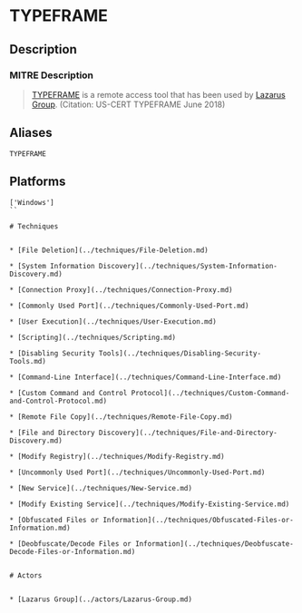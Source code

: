 
# TYPEFRAME

## Description

### MITRE Description

> [TYPEFRAME](https://attack.mitre.org/software/S0263) is a remote access tool that has been used by [Lazarus Group](https://attack.mitre.org/groups/G0032). (Citation: US-CERT TYPEFRAME June 2018)

## Aliases

```
TYPEFRAME
```

## Platforms

```
['Windows']
``

# Techniques


* [File Deletion](../techniques/File-Deletion.md)

* [System Information Discovery](../techniques/System-Information-Discovery.md)
    
* [Connection Proxy](../techniques/Connection-Proxy.md)
    
* [Commonly Used Port](../techniques/Commonly-Used-Port.md)
    
* [User Execution](../techniques/User-Execution.md)
    
* [Scripting](../techniques/Scripting.md)
    
* [Disabling Security Tools](../techniques/Disabling-Security-Tools.md)
    
* [Command-Line Interface](../techniques/Command-Line-Interface.md)
    
* [Custom Command and Control Protocol](../techniques/Custom-Command-and-Control-Protocol.md)
    
* [Remote File Copy](../techniques/Remote-File-Copy.md)
    
* [File and Directory Discovery](../techniques/File-and-Directory-Discovery.md)
    
* [Modify Registry](../techniques/Modify-Registry.md)
    
* [Uncommonly Used Port](../techniques/Uncommonly-Used-Port.md)
    
* [New Service](../techniques/New-Service.md)
    
* [Modify Existing Service](../techniques/Modify-Existing-Service.md)
    
* [Obfuscated Files or Information](../techniques/Obfuscated-Files-or-Information.md)
    
* [Deobfuscate/Decode Files or Information](../techniques/Deobfuscate-Decode-Files-or-Information.md)
    

# Actors


* [Lazarus Group](../actors/Lazarus-Group.md)

